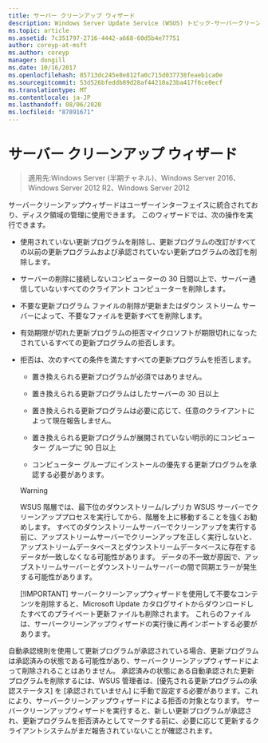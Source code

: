 ```yaml
---
title: サーバー クリーンアップ ウィザード
description: Windows Server Update Service (WSUS) トピック-サーバークリーンアップウィザードを使用してディスク領域を管理する方法
ms.topic: article
ms.assetid: 7c351797-2716-4442-a668-60d5b4e77751
author: coreyp-at-msft
ms.author: coreyp
manager: dongill
ms.date: 10/16/2017
ms.openlocfilehash: 85713dc245e8e812fa0c715d037738feaeb1ca0e
ms.sourcegitcommit: 53d526bfeddb89d28af44210a23ba417f6ce0ecf
ms.translationtype: MT
ms.contentlocale: ja-JP
ms.lasthandoff: 08/06/2020
ms.locfileid: "87891671"
---
```

# <a name="the-server-cleanup-wizard"></a>サーバー クリーンアップ ウィザード

>適用先:Windows Server (半期チャネル)、Windows Server 2016、Windows Server 2012 R2、Windows Server 2012

サーバークリーンアップウィザードはユーザーインターフェイスに統合されており、ディスク領域の管理に使用できます。 このウィザードでは、次の操作を実行できます。

- 使用されていない更新プログラムを削除し、更新プログラムの改訂がすべての以前の更新プログラムおよび承認されていない更新プログラムの改訂を削除します。

- サーバーの削除に接続しないコンピューターの 30 日間以上で、サーバー通信していないすべてのクライアント コンピューターを削除します。

- 不要な更新プログラム ファイルの削除が更新またはダウン ストリーム サーバーによって、不要なファイルを更新すべてを削除します。

- 有効期限が切れた更新プログラムの拒否マイクロソフトが期限切れになったされているすべての更新プログラムの拒否します。

- 拒否は、次のすべての条件を満たすすべての更新プログラムを拒否します。

  -   置き換えられる更新プログラムが必須ではありません。

  -   置き換えられる更新プログラムはしたサーバーの 30 日以上

  -   置き換えられる更新プログラムは必要に応じて、任意のクライアントによって現在報告しません。

  -   置き換えられる更新プログラムが展開されていない明示的にコンピューター グループに 90 日以上

  -   コンピューター グループにインストールの優先する更新プログラムを承認する必要があります。

  > [!WARNING]
  >  WSUS 階層では、最下位のダウンストリーム/レプリカ WSUS サーバーでクリーンアッププロセスを実行してから、階層を上に移動することを強くお勧めします。 すべてのダウンストリームサーバーでクリーンアップを実行する前に、アップストリームサーバーでクリーンアップを正しく実行しないと、アップストリームデータベースとダウンストリームデータベースに存在するデータが一致しなくなる可能性があります。 データの不一致が原因で、アップストリームサーバーとダウンストリームサーバーの間で同期エラーが発生する可能性があります。
  >
  > [!IMPORTANT]
  >  サーバークリーンアップウィザードを使用して不要なコンテンツを削除すると、Microsoft Update カタログサイトからダウンロードしたすべてのプライベート更新ファイルも削除されます。 これらのファイルは、サーバークリーンアップウィザードの実行後に再インポートする必要があります。

自動承認規則を使用して更新プログラムが承認されている場合、更新プログラムは承認済みの状態である可能性があり、サーバークリーンアップウィザードによって削除されることはありません。 承認済みの状態にある自動承認された更新プログラムを削除するには、WSUS 管理者は、[優先される更新プログラムの承認ステータス] を [承認されていません] に手動で設定する必要があります。これにより、サーバークリーンアップウィザードによる拒否の対象となります。 サーバークリーンアップウィザードを実行すると、新しい更新プログラムが承認され、更新プログラムを拒否済みとしてマークする前に、必要に応じて更新するクライアントシステムがまだ報告されていないことが確認されます。




